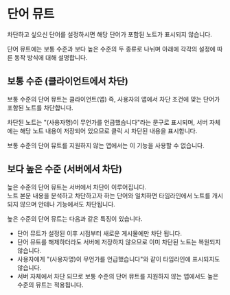 # 단어 뮤트

차단하고 싶으신 단어를 설정하시면 해당 단어가 포함된 노트가 표시되지 않습니다.

단어 뮤트에는 보통 수준과 보다 높은 수준의 두 종류로 나뉘며 아래에 각각의 설정에 따른 동작 방식에 대해 설명합니다.

## 보통 수준 (클라이언트에서 차단)

보통 수준의 단어 뮤트는 클라이언트(앱) 즉, 사용자의 앱에서 차단 조건에 맞는 단어가 포함된 노트를 차단합니다.

차단된 노트는 "(사용자명)이 무언가를 언급했습니다"라는 문구로 표시되며, 서버 자체에는 해당 노트 내용이 저장되어 있으므로 클릭 시 차단된 내용을 표시합니다.

보통 수준의 단어 뮤트를 지원하지 않는 앱에서는 이 기능을 사용할 수 없습니다.

## 보다 높은 수준 (서버에서 차단)

높은 수준의 단어 뮤트는 서버에서 차단이 이루어집니다.  
노트 본문 내용을 분석하고 차단하고자 하는 단어와 일치하면 타임라인에서 노트를 개시되지 않으며 안테나 기능에서도 차단됩니다.

높은 수준의 단어 뮤트는 다음과 같은 특징이 있습니다.

- 단어 뮤트가 설정된 이후 시점부터 새로운 게시물에만 차단 됩니다.
- 단어 뮤트를 해제하더라도 서버에 저장하지 않으므로 이미 차단된 노트는 복원되지 않습니다.
- 사용자에게 "(사용자명)이 무언가를 언급했습니다"와 같이 타임라인에 표시되지도 않습니다.
- 서버 자체에서 차단 되므로 보통 수준의 단어 뮤트를 지원하지 않는 앱에서도 높은 수준의 뮤트는 적용됩니다.
